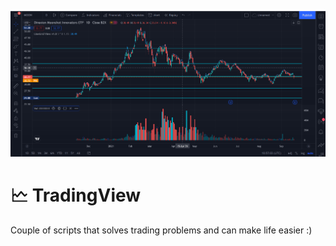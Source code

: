 ![Alt text](examples/Screenshot.png "TradingView")

# 🗠 TradingView 

Couple of scripts that solves trading problems and can make life easier :)

